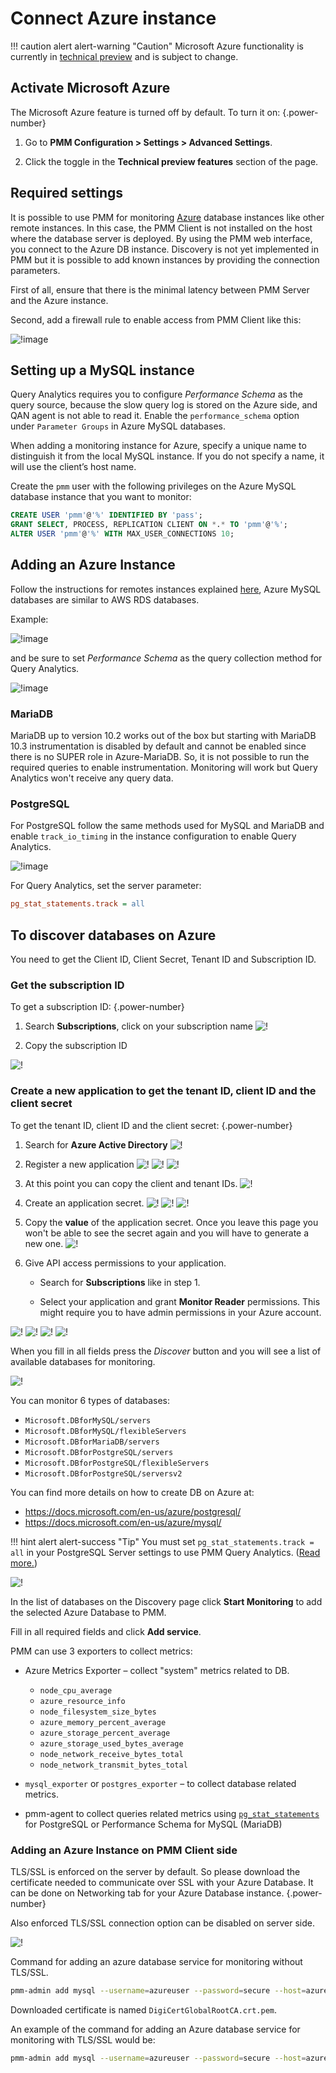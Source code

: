 # Connect Azure instance

!!! caution alert alert-warning "Caution"
    Microsoft Azure functionality is currently in [technical preview](../../../reference/glossary.md#technical-preview) and is subject to change.

## Activate Microsoft Azure

The Microsoft Azure feature is turned off by default. To turn it on:
{.power-number}

1. Go to  **PMM Configuration > Settings > Advanced Settings**.

2. Click the <i class="uil uil-toggle-off"></i> toggle in the **Technical preview features** section of the page.

## Required settings

It is possible to use PMM for monitoring [Azure](https://azure.microsoft.com) database instances like other remote instances. In this case, the PMM Client is not installed on the host where the database server is deployed. By using the PMM web interface, you connect to the Azure DB instance. Discovery is not yet implemented in PMM but it is possible to add known instances by providing the connection parameters.

First of all, ensure that there is the minimal latency between PMM Server and the Azure instance.

Second, add a firewall rule to enable access from PMM Client like this:

![!image](../../../images/azure-firewall.png)

## Setting up a MySQL instance

Query Analytics requires you to configure *Performance Schema* as the query source, because the slow query log is stored on the Azure side, and QAN agent is not able to read it.  Enable the `performance_schema` option under `Parameter Groups` in Azure MySQL databases.

When adding a monitoring instance for Azure, specify a unique name to distinguish it from the local MySQL instance.  If you do not specify a name, it will use the client’s host name.

Create the `pmm` user with the following privileges on the Azure MySQL database instance that you want to monitor:

```sql
CREATE USER 'pmm'@'%' IDENTIFIED BY 'pass';
GRANT SELECT, PROCESS, REPLICATION CLIENT ON *.* TO 'pmm'@'%';
ALTER USER 'pmm'@'%' WITH MAX_USER_CONNECTIONS 10;
```

## Adding an Azure Instance

Follow the instructions for remotes instances explained [here](aws.md), Azure MySQL databases are similar to AWS RDS databases.

Example:

![!image](../../../images/azure-add-mysql-1.png)

and be sure to set *Performance Schema* as the query collection method for Query Analytics.

![!image](../../../images/azure-add-mysql-2.png)

### MariaDB

MariaDB up to version 10.2 works out of the box but starting with MariaDB 10.3 instrumentation is disabled by default and cannot be enabled since there
is no SUPER role in Azure-MariaDB. So, it is not possible to run the required queries to enable instrumentation. Monitoring will work but Query Analytics
won't receive any query data.

### PostgreSQL

For PostgreSQL follow the same methods used for MySQL and MariaDB and enable `track_io_timing` in the instance configuration to enable Query Analytics.

![!image](../../../images/azure-postgresql-config.png)

For Query Analytics, set the server parameter:

```ini
pg_stat_statements.track = all
```

## To discover databases on Azure

You need to get the Client ID, Client Secret, Tenant ID and Subscription ID.

### Get the subscription ID

To get a subscription ID:
{.power-number}

1. Search **Subscriptions**, click on your subscription name
![!](../../../images/azure_subscription_section.png )

2. Copy the subscription ID

![!](../../../images/azure_subscription_id.png)

### Create a new application to get the tenant ID, client ID and the client secret

To get the tenant ID, client ID and the client secret:
{.power-number}

1. Search for **Azure Active Directory**
![!](../../../images/azure_active_directory_section.png)

2. Register a new application
![!](../../../images/azure_app_registrations_section.png)
![!](../../../images/azure_app_new_registration.png)
![!](../../../images/azure_app_new_details.png)

3. At this point you can copy the client and tenant IDs.
![!](../../../images/azure_app_client_tenant.png)

4. Create an application secret.
![!](../../../images/azure_app_secret_01.png)
![!](../../../images/azure_app_secret_02.png)
![!](../../../images/azure_app_secret_03.png)

5. Copy the **value** of the application secret. Once you leave this page you won't be able to see the secret again and you will have to generate a new
   one.
![!](../../../images/azure_app_secret_04.png)


6. Give API access permissions to your application.

    - Search for **Subscriptions** like in step 1.

    - Select your application and grant **Monitor Reader** permissions. This might require you to have admin permissions in your Azure account.

![!](../../../images/azure_app_permissions_01.png)
![!](../../../images/azure_app_permissions_02.png)
![!](../../../images/azure_app_permissions_03.png)
![!](../../../images/azure_app_permissions_04.png)

When you fill in all fields press the *Discover* button and you will see a list of available databases for monitoring.

![!](../../../images/PMM_Add_Instance_Azure_2.png)

You can monitor 6 types of databases:

- `Microsoft.DBforMySQL/servers`
- `Microsoft.DBforMySQL/flexibleServers`
- `Microsoft.DBforMariaDB/servers`
- `Microsoft.DBforPostgreSQL/servers`
- `Microsoft.DBforPostgreSQL/flexibleServers`
- `Microsoft.DBforPostgreSQL/serversv2`

You can find more details on how to create DB on Azure at:

- <https://docs.microsoft.com/en-us/azure/postgresql/>
- <https://docs.microsoft.com/en-us/azure/mysql/>

!!! hint alert alert-success "Tip"
    You must set `pg_stat_statements.track = all` in your PostgreSQL Server settings to use PMM Query Analytics. ([Read more.](postgresql.md#pg_stat_statements))

![!](../../../images/PMM_Add_Instance_Azure_3.png)

In the list of databases on the Discovery page click **Start Monitoring** to add the selected Azure Database to PMM.

Fill in all required fields and click **Add service**.

PMM can use 3 exporters to collect metrics:

- Azure Metrics Exporter – collect "system" metrics related to DB.

    - `node_cpu_average`
    - `azure_resource_info`
    - `node_filesystem_size_bytes`
    - `azure_memory_percent_average`
    - `azure_storage_percent_average`
    - `azure_storage_used_bytes_average`
    - `node_network_receive_bytes_total`
    - `node_network_transmit_bytes_total`

- `mysql_exporter` or `postgres_exporter` – to collect database related metrics.

- pmm-agent to collect queries related metrics using [`pg_stat_statements`](postgresql.md#pg_stat_statements) for PostgreSQL or Performance Schema for MySQL (MariaDB)

### Adding an Azure Instance on PMM Client side

TLS/SSL is enforced on the server by default. So please download the certificate needed to communicate over SSL with your Azure Database.
It can be done on Networking tab for your Azure Database instance.
{.power-number}

Also enforced TLS/SSL connection option can be disabled on server side.

![!](../../../images/azure_certificate.png)

Command for adding an azure database service for monitoring without TLS/SSL.

```sh
pmm-admin add mysql --username=azureuser --password=secure --host=azuremysql.mysql.database.azure.com --service-name=azure1 --query-source=perfschema
```

Downloaded certificate is named `DigiCertGlobalRootCA.crt.pem`.

An example of the command for adding an Azure database service for monitoring with TLS/SSL would be:

```sh
pmm-admin add mysql --username=azureuser --password=secure --host=azuremysql.mysql.database.azure.com --service-name=azure1 --query-source=perfschema --tls --tls-ca=DigiCertGlobalRootCA.crt.pem --tls-cert=client-cert.pem --tls-key=client-key.pem --tls-skip-verify
```
